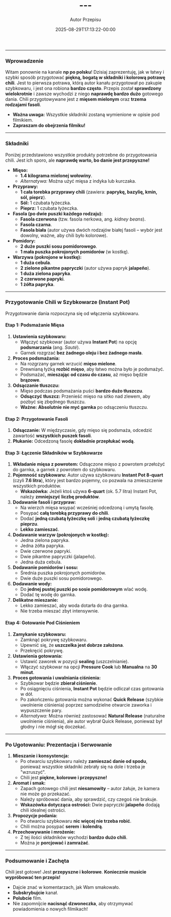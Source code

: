 ﻿---
draft: true
title: "---"
author: "Autor Przepisu"
recipe_image: images/recipe-headers/default.avif
date: 2025-08-29T17:13:22-00:00
categories: ["sniadania"]
tags: ["draft"]
tagline: "Przepis do sformatowania"
servings: 4
prep_time: 15
cook: true
cook_time: 30
calories: 300
protein: 20
fat: 10
carbohydrate: 25
---
---

### **Wprowadzenie**

Witam ponownie na kanale **np po polsku**! Dzisiaj zaprezentuję, jak w łatwy i szybki sposób przygotować **piękną, bogatą w składniki i kolorową potrawę chili**. Jest to pierwsza potrawa, którą autor kanału przygotował po zakupie szybkowaru, i jest ona robiona **bardzo często**. Przepis został **sprawdzony wielokrotnie** i zawsze wychodzi z niego **naprawdę bardzo dużo** gotowego dania. Chili przygotowywane jest z **mięsem mielonym** oraz **trzema rodzajami fasoli**.

*   **Ważna uwaga:** Wszystkie składniki zostaną wymienione w opisie pod filmikiem.
*   **Zapraszam do obejrzenia filmiku!**

---

### **Składniki**

Poniżej przedstawiono wszystkie produkty potrzebne do przygotowania chili. Jest ich sporo, ale **naprawdę warto, bo danie jest przepyszne!**

*   **Mięso:**
    *   **1.4 kilograma mielonej wołowiny**.
    *   *Alternatywa:* Można użyć mięsa z indyka lub kurczaka.
*   **Przyprawy:**
    *   **1 cała torebka przyprawy chili** (zawiera: **paprykę, bazylię, kmin, sól, pieprz**).
    *   **Sól:** 1 czubata łyżeczka.
    *   **Pieprz:** 1 czubata łyżeczka.
*   **Fasola (po dwie puszki każdego rodzaju):**
    *   **Fasola czerwona** (tzw. fasola nerkowa, ang. *kidney beans*).
    *   **Fasola czarna**.
    *   **Fasola biała** (autor używa dwóch rodzajów białej fasoli – wybór jest dowolny, ważne, aby chili było kolorowe).
*   **Pomidory:**
    *   **2 duże puszki sosu pomidorowego**.
    *   **1 mała puszka pokrojonych pomidorów** (w kostkę).
*   **Warzywa (pokrojone w kostkę):**
    *   **1 duża cebula**.
    *   **2 zielone pikantne papryczki** (autor używa papryk **jalapeño**).
    *   **1 duża zielona papryka**.
    *   **2 czerwone papryki**.
    *   **1 żółta papryka**.

---

### **Przygotowanie Chili w Szybkowarze (Instant Pot)**

Przygotowanie dania rozpoczyna się od włączenia szybkowaru.

#### **Etap 1: Podsmażanie Mięsa**

1.  **Ustawienia szybkowaru:**
    *   Włączyć szybkowar (autor używa **Instant Pot**) na opcję **podsmarzania** (ang. *Sauté*).
    *   Garnek rozgrzać **bez żadnego oleju i bez żadnego masła**.
2.  **Proces podsmażania:**
    *   Na rozgrzany garnek wrzucić **mięso mielone**.
    *   Drewnianą łyżką **rozbić mięso**, aby łatwo można było je podsmażyć.
    *   Podsmażać, **mieszając od czasu do czasu**, aż mięso będzie **brązowe**.
3.  **Odsączanie tłuszczu:**
    *   Mięso podczas podsmażania puści **bardzo dużo tłuszczu**.
    *   **Odsączyć tłuszcz:** Przenieść mięso na sitko nad zlewem, aby pozbyć się zbędnego tłuszczu.
    *   **Ważne:** **Absolutnie nie myć garnka** po odsączeniu tłuszczu.

#### **Etap 2: Przygotowanie Fasoli**

1.  **Odsączanie:** W międzyczasie, gdy mięso się podsmaża, odcedzić zawartość **wszystkich puszek fasoli**.
2.  **Płukanie:** Odcedzoną fasolę **dokładnie przepłukać wodą**.

#### **Etap 3: Łączenie Składników w Szybkowarze**

1.  **Wkładanie mięsa z powrotem:** Odsączone mięso z powrotem przełożyć do garnka, a garnek z powrotem do szybkowaru.
2.  **Pojemność szybkowaru:** Autor używa szybkowaru **Instant Pot 8-quart** (czyli **7.6 litra**), który jest bardzo pojemny, co pozwala na zmieszczenie wszystkich produktów.
    *   **Wskazówka:** Jeżeli ktoś używa **6-quart** (ok. 5.7 litra) Instant Pot, należy **zmniejszyć liczbę produktów**.
3.  **Dodawanie fasoli i przypraw:**
    *   Na wierzch mięsa wsypać wcześniej odcedzoną i umytą fasolę.
    *   Posypać **całą torebką przyprawy do chili**.
    *   Dodać **jedną czubatą łyżeczkę soli** i **jedną czubatą łyżeczkę pieprzu**.
    *   **Lekko zamieszać**.
4.  **Dodawanie warzyw (pokrojonych w kostkę):**
    *   Jedna zielona papryka.
    *   Jedna żółta papryka.
    *   Dwie czerwone papryki.
    *   Dwie pikantne papryczki (jalapeño).
    *   Jedna duża cebula.
5.  **Dodawanie pomidorów i sosu:**
    *   Średnia puszka pokrojonych pomidorów.
    *   Dwie duże puszki sosu pomidorowego.
6.  **Dodawanie wody:**
    *   Do **jednej pustej puszki po sosie pomidorowym** wlać wodę.
    *   Dodać tę wodę do garnka.
7.  **Delikatne mieszanie:**
    *   Lekko zamieszać, aby woda dotarła do dna garnka.
    *   Nie trzeba mieszać zbyt intensywnie.

#### **Etap 4: Gotowanie Pod Ciśnieniem**

1.  **Zamykanie szybkowaru:**
    *   Zamknąć pokrywę szybkowaru.
    *   Upewnić się, że **uszczelka jest dobrze założona**.
    *   Przekręcić pokrywę.
2.  **Ustawienia gotowania:**
    *   Ustawić zaworek w pozycji **sealing** (uszczelnianie).
    *   Włączyć szybkowar na opcji **Pressure Cook** lub **Manualna** na **30 minut**.
3.  **Proces gotowania i uwalniania ciśnienia:**
    *   Szybkowar będzie **zbierał ciśnienie**.
    *   Po osiągnięciu ciśnienia, **Instant Pot** będzie odliczał czas gotowania w dół.
    *   Po zakończeniu gotowania można wykonać **Quick Release** (szybkie uwolnienie ciśnienia) poprzez samodzielne otwarcie zaworka i wypuszczenie pary.
    *   *Alternatywa:* Można również zastosować **Natural Release** (naturalne uwolnienie ciśnienia), ale autor wybrał Quick Release, ponieważ był głodny i nie mógł się doczekać.

---

### **Po Ugotowaniu: Prezentacja i Serwowanie**

1.  **Mieszanie i konsystencja:**
    *   Po otwarciu szybkowaru należy **zamieszać danie od spodu**, ponieważ wszystkie składniki zebrały się na dole i trzeba je "wzruszyć".
    *   Chili jest **piękne, kolorowe i przepyszne!**
2.  **Aromat i smak:**
    *   Zapach gotowego chili jest **niesamowity** – autor żałuje, że kamera nie może go przekazać.
    *   Należy spróbować dania, aby sprawdzić, czy czegoś nie brakuje.
    *   **Wskazówka dotycząca ostrości:** Dwie papryczki **jalapeño** dodają chili idealnej ostrości.
3.  **Propozycje podania:**
    *   Po otwarciu szybkowaru **nic więcej nie trzeba robić**.
    *   Chili można posypać **serem** i **kolendrą**.
4.  **Przechowywanie i mrożenie:**
    *   Z tej ilości składników wychodzi **bardzo dużo chili**.
    *   Można je **porcjować i zamrażać**.

---

### **Podsumowanie i Zachęta**

Chili jest gotowe! Jest **przepyszne i kolorowe**.
**Koniecznie musicie wypróbować ten przepis!**

*   Dajcie znać w komentarzach, jak Wam smakowało.
*   **Subskrybujcie** kanał.
*   **Polubcie** film.
*   Nie zapomnijcie **nacisnąć dzwoneczka**, aby otrzymywać powiadomienia o nowych filmikach!